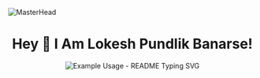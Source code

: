 ![MasterHead](https://www.digitalsolutionservices.com/img/services/web%20development.gif)

<h1 align="center">
Hey 👋  I Am Lokesh Pundlik Banarse!<br>
</h1>

<p align="center">
  <img src="https://readme-typing-svg.demolab.com/?lines=Welcome+To+My+GitHub+Profile;&font=Fira%20Code&center=true&width=380&height=50&duration=4000&pause=1000" alt="Example Usage - README Typing SVG">
</p>
